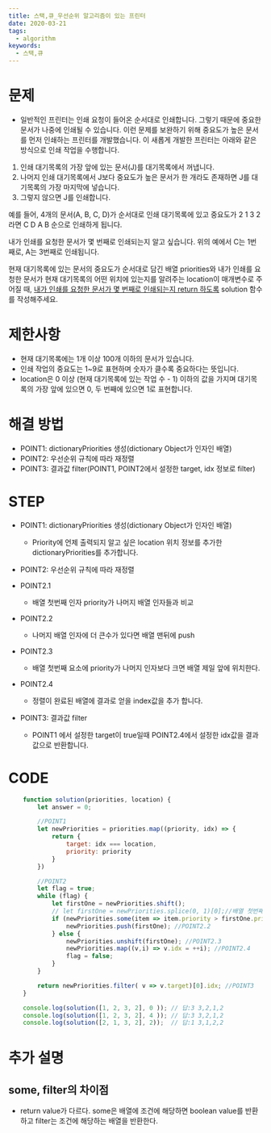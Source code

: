 ```yaml
---
title: 스택,큐_우선순위 알고리즘이 있는 프린터
date: 2020-03-21
tags:
  - algorithm
keywords:
  - 스택,큐
---
```


# 문제 
* 일반적인 프린터는 인쇄 요청이 들어온 순서대로 인쇄합니다. 그렇기 때문에 중요한 문서가 나중에 인쇄될 수 있습니다. 
이런 문제를 보완하기 위해 중요도가 높은 문서를 먼저 인쇄하는 프린터를 개발했습니다.
이 새롭게 개발한 프린터는 아래와 같은 방식으로 인쇄 작업을 수행합니다.

1. 인쇄 대기목록의 가장 앞에 있는 문서(J)를 대기목록에서 꺼냅니다.
2. 나머지 인쇄 대기목록에서 J보다 중요도가 높은 문서가 한 개라도 존재하면 J를 대기목록의 가장 마지막에 넣습니다.
3. 그렇지 않으면 J를 인쇄합니다.

예를 들어, 4개의 문서(A, B, C, D)가 순서대로 인쇄 대기목록에 있고 중요도가 2 1 3 2 라면 C D A B 순으로 인쇄하게 됩니다.

내가 인쇄를 요청한 문서가 몇 번째로 인쇄되는지 알고 싶습니다. 위의 예에서 C는 1번째로, A는 3번째로 인쇄됩니다.

현재 대기목록에 있는 문서의 중요도가 순서대로 담긴 배열 priorities와 내가 인쇄를 요청한 문서가 현재 대기목록의 어떤 위치에 있는지를 알려주는 location이 매개변수로 주어질 때, 
<u>내가 인쇄를 요청한 문서가 몇 번째로 인쇄되는지 return 하도록</u> solution 함수를 작성해주세요.

# 제한사항
* 현재 대기목록에는 1개 이상 100개 이하의 문서가 있습니다.
* 인쇄 작업의 중요도는 1~9로 표현하며 숫자가 클수록 중요하다는 뜻입니다.
* location은 0 이상 (현재 대기목록에 있는 작업 수 - 1) 이하의 값을 가지며 대기목록의 가장 앞에 있으면 0, 두 번째에 있으면 1로 표현합니다.

# 해결 방법 
* POINT1: dictionaryPriorities 생성(dictionary Object가 인자인 배열)
* POINT2: 우선순위 규칙에 따라 재정렬 
* POINT3: 결과값 filter(POINT1, POINT2에서 설정한 target, idx 정보로 filter)

# STEP
* POINT1: dictionaryPriorities 생성(dictionary Object가 인자인 배열)
    - Priority에 언제 출력되지 알고 싶은 location 위치 정보를 추가한 dictionaryPriorities를 추가합니다.

* POINT2: 우선순위 규칙에 따라 재정렬 
* POINT2.1
    - 배열 첫번째 인자 priority가 나머지 배열 인자들과 비교
* POINT2.2
    - 나머지 배열 인자에 더 큰수가 있다면 배열 맨뒤에 push
* POINT2.3
    - 배열 첫번째 요소에 priority가 나머지 인자보다 크면 배열 제일 앞에 위치한다.
* POINT2.4
    - 정렬이 완료된 배열에 결과로 얻을 index값을 추가 합니다.

* POINT3: 결과값 filter
    - POINT1 에서 설정한 target이 true일때 POINT2.4에서 설정한 idx값을 결과 값으로 반환합니다.

# CODE
```js
    function solution(priorities, location) {
        let answer = 0;

        //POINT1
        let newPriorities = priorities.map((priority, idx) => {
            return {
                target: idx === location,
                priority: priority
            }
        })

        //POINT2
        let flag = true;
        while (flag) {
            let firstOne = newPriorities.shift();
            // let firstOne = newPriorities.splice(0, 1)[0];//배열 첫번째 인자 빼내기
            if (newPriorities.some(item => item.priority > firstOne.priority)) { //POINT2.1
                newPriorities.push(firstOne); //POINT2.2
            } else {
                newPriorities.unshift(firstOne); //POINT2.3
                newPriorities.map((v,i) => v.idx = ++i); //POINT2.4
                flag = false;
            }                 
        }

        return newPriorities.filter( v => v.target)[0].idx; //POINT3
    }

    console.log(solution([1, 2, 3, 2], 0 )); // 답:3 3,2,1,2 
    console.log(solution([1, 2, 3, 2], 4 )); // 답:3 3,2,1,2 
    console.log(solution([2, 1, 3, 2], 2));  // 답:1 3,1,2,2
```

# 추가 설명
## some, filter의 차이점 
* return value가 다르다. some은 배열에 조건에 해당하면 boolean value를 반환하고 filter는 조건에 해당하는 배열을 반환한다.